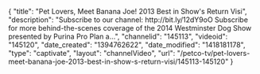 {
    "title": "Pet Lovers, Meet Banana Joe! 2013 Best in Show's Return Visi",
    "description": "Subscribe to our channel: http:\/\/bit.ly\/12dY9oO Subscribe for more behind-the-scenes coverage of the 2014 Westminster Dog Show presented by Purina Pro Plan a...",
    "channelid": "145113",
    "videoid": "145120",
    "date_created": "1394762622",
    "date_modified": "1418181178",
    "type": "captivate",
    "layout": "channelVideo",
    "url": "\/petco-tv\/pet-lovers-meet-banana-joe-2013-best-in-show-s-return-visi\/145113-145120"
}